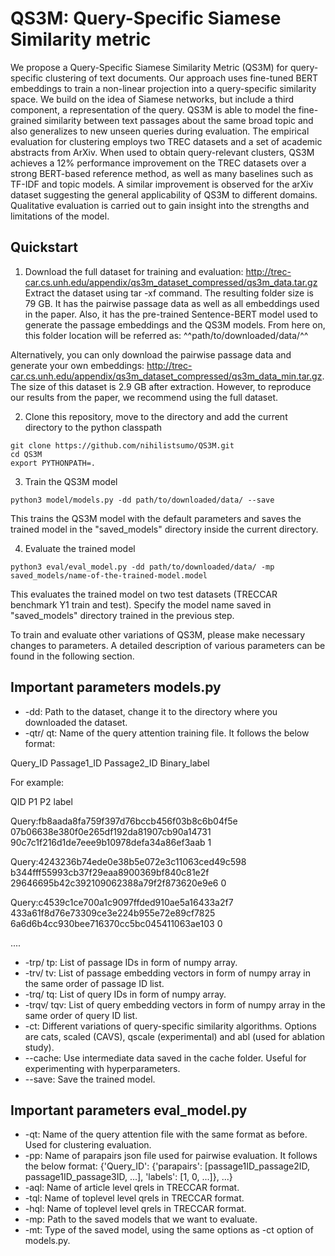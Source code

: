 # QS3M: Query-Specific Siamese Similarity metric 

We propose a Query-Specific Siamese Similarity Metric (QS3M) for query-specific clustering of text documents. Our approach uses fine-tuned BERT embeddings to train a non-linear projection into a query-specific similarity space. We build on the idea of Siamese networks, but include a third component, a representation of the query. QS3M is able to model the fine-grained similarity between text passages about the same broad topic and also generalizes to new unseen queries during evaluation. The empirical evaluation for clustering employs two TREC datasets and a set of academic abstracts from ArXiv. When used to obtain query-relevant clusters, QS3M achieves a 12\% performance improvement on the TREC datasets over a strong BERT-based reference method, as well as many baselines such as TF-IDF and topic models. A similar improvement is observed for the arXiv dataset suggesting the general applicability of QS3M to different domains. Qualitative evaluation is carried out to gain insight into the strengths and limitations of the model.

## Quickstart

1. Download the full dataset for training and evaluation: http://trec-car.cs.unh.edu/appendix/qs3m_dataset_compressed/qs3m_data.tar.gz
Extract the dataset using tar -xf command. The resulting folder size is 79 GB. It has the pairwise passage data as well as all embeddings used in the paper. Also, it has the pre-trained Sentence-BERT model used to generate the passage embeddings and the QS3M models. From here on, this folder location will be referred as: ^^path/to/downloaded/data/^^

Alternatively, you can only download the pairwise passage data and generate your own embeddings: http://trec-car.cs.unh.edu/appendix/qs3m_dataset_compressed/qs3m_data_min.tar.gz. 
The size of this dataset is 2.9 GB after extraction. However, to reproduce our results from the paper, we recommend using the full dataset.

2. Clone this repository, move to the directory and add the current directory to the python classpath
```
git clone https://github.com/nihilistsumo/QS3M.git
cd QS3M
export PYTHONPATH=.
```

3. Train the QS3M model
```
python3 model/models.py -dd path/to/downloaded/data/ --save
```
This trains the QS3M model with the default parameters and saves the trained model in the "saved_models" directory inside the current directory.

4. Evaluate the trained model
```
python3 eval/eval_model.py -dd path/to/downloaded/data/ -mp saved_models/name-of-the-trained-model.model
```
This evaluates the trained model on two test datasets (TRECCAR benchmark Y1 train and test). Specify the model name saved in "saved_models" directory trained in the previous step.

To train and evaluate other variations of QS3M, please make necessary changes to parameters. A detailed description of various parameters can be found in the following section.

## Important parameters models.py

- -dd: Path to the dataset, change it to the directory where you downloaded the dataset.
- -qtr/ qt: Name of the query attention training file. It follows the below format:

Query_ID Passage1_ID Passage2_ID Binary_label

For example:

QID	P1	P2	label

Query:fb8aada8fa759f397d76bccb456f03b8c6b04f5e	07b06638e380f0e265df192da81907cb90a14731	90c7c1f216d1de7eee9b10978defa34a86ef3aab	1

Query:4243236b74ede0e38b5e072e3c11063ced49c598	b344fff55993cb37f29eaa8900369bf840c81e2f	29646695b42c392109062388a79f2f873620e9e6	0

Query:c4539c1ce700a1c9097ffded910ae5a16433a2f7	433a61f8d76e73309ce3e224b955e72e89cf7825	6a6d6b4cc930bee716370cc5bc045411063ae103	0

....
- -trp/ tp: List of passage IDs in form of numpy array.
- -trv/ tv: List of passage embedding vectors in form of numpy array in the same order of passage ID list.
- -trq/ tq: List of query IDs in form of numpy array.
- -trqv/ tqv: List of query embedding vectors in form of numpy array in the same order of query ID list.
- -ct: Different variations of query-specific similarity algorithms. Options are cats, scaled (CAVS), qscale (experimental) and abl (used for ablation study).
- --cache: Use intermediate data saved in the cache folder. Useful for experimenting with hyperparameters.
- --save: Save the trained model.

## Important parameters eval_model.py
  
- -qt: Name of the query attention file with the same format as before. Used for clustering evaluation. 
- -pp: Name of parapairs json file used for pairwise evaluation. It follows the below format:
  {'Query_ID': {'parapairs': [passage1ID_passage2ID, passage1ID_passage3ID, ...], 'labels': [1, 0, ...]}, ...}
- -aql: Name of article level qrels in TRECCAR format.
- -tql: Name of toplevel level qrels in TRECCAR format.
- -hql: Name of toplevel level qrels in TRECCAR format.
- -mp: Path to the saved models that we want to evaluate.
- -mt: Type of the saved model, using the same options as -ct option of models.py.
